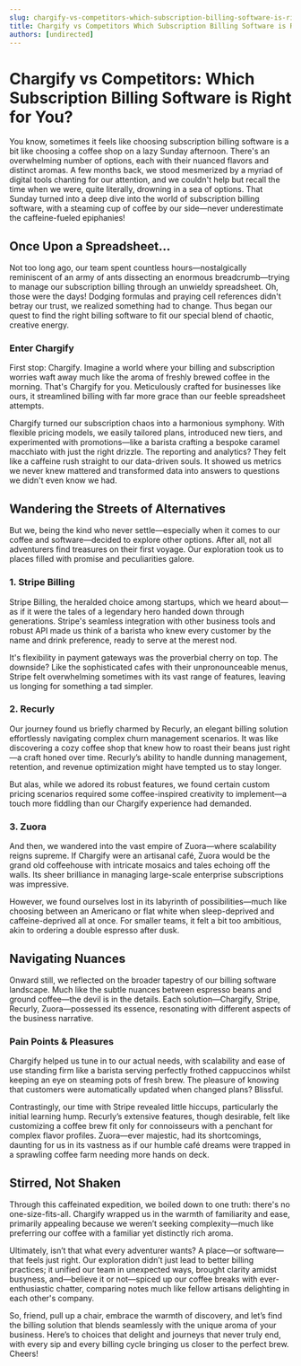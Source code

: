 ```yaml
---
slug: chargify-vs-competitors-which-subscription-billing-software-is-right-for-you
title: Chargify vs Competitors Which Subscription Billing Software is Right for You
authors: [undirected]
---
```



# Chargify vs Competitors: Which Subscription Billing Software is Right for You?

You know, sometimes it feels like choosing subscription billing software is a bit like choosing a coffee shop on a lazy Sunday afternoon. There's an overwhelming number of options, each with their nuanced flavors and distinct aromas. A few months back, we stood mesmerized by a myriad of digital tools chanting for our attention, and we couldn't help but recall the time when we were, quite literally, drowning in a sea of options. That Sunday turned into a deep dive into the world of subscription billing software, with a steaming cup of coffee by our side—never underestimate the caffeine-fueled epiphanies!

## Once Upon a Spreadsheet...

Not too long ago, our team spent countless hours—nostalgically reminiscent of an army of ants dissecting an enormous breadcrumb—trying to manage our subscription billing through an unwieldy spreadsheet. Oh, those were the days! Dodging formulas and praying cell references didn't betray our trust, we realized something had to change. Thus began our quest to find the right billing software to fit our special blend of chaotic, creative energy.

### Enter Chargify

First stop: Chargify. Imagine a world where your billing and subscription worries waft away much like the aroma of freshly brewed coffee in the morning. That's Chargify for you. Meticulously crafted for businesses like ours, it streamlined billing with far more grace than our feeble spreadsheet attempts.

Chargify turned our subscription chaos into a harmonious symphony. With flexible pricing models, we easily tailored plans, introduced new tiers, and experimented with promotions—like a barista crafting a bespoke caramel macchiato with just the right drizzle. The reporting and analytics? They felt like a caffeine rush straight to our data-driven souls. It showed us metrics we never knew mattered and transformed data into answers to questions we didn't even know we had.

## Wandering the Streets of Alternatives

But we, being the kind who never settle—especially when it comes to our coffee and software—decided to explore other options. After all, not all adventurers find treasures on their first voyage. Our exploration took us to places filled with promise and peculiarities galore.

### 1. Stripe Billing

Stripe Billing, the heralded choice among startups, which we heard about—as if it were the tales of a legendary hero handed down through generations. Stripe's seamless integration with other business tools and robust API made us think of a barista who knew every customer by the name and drink preference, ready to serve at the merest nod.

It's flexibility in payment gateways was the proverbial cherry on top. The downside? Like the sophisticated cafes with their unpronounceable menus, Stripe felt overwhelming sometimes with its vast range of features, leaving us longing for something a tad simpler.

### 2. Recurly

Our journey found us briefly charmed by Recurly, an elegant billing solution effortlessly navigating complex churn management scenarios. It was like discovering a cozy coffee shop that knew how to roast their beans just right—a craft honed over time. Recurly’s ability to handle dunning management, retention, and revenue optimization might have tempted us to stay longer.

But alas, while we adored its robust features, we found certain custom pricing scenarios required some coffee-inspired creativity to implement—a touch more fiddling than our Chargify experience had demanded.

### 3. Zuora

And then, we wandered into the vast empire of Zuora—where scalability reigns supreme. If Chargify were an artisanal café, Zuora would be the grand old coffeehouse with intricate mosaics and tales echoing off the walls. Its sheer brilliance in managing large-scale enterprise subscriptions was impressive.

However, we found ourselves lost in its labyrinth of possibilities—much like choosing between an Americano or flat white when sleep-deprived and caffeine-deprived all at once. For smaller teams, it felt a bit too ambitious, akin to ordering a double espresso after dusk.

## Navigating Nuances

Onward still, we reflected on the broader tapestry of our billing software landscape. Much like the subtle nuances between espresso beans and ground coffee—the devil is in the details. Each solution—Chargify, Stripe, Recurly, Zuora—possessed its essence, resonating with different aspects of the business narrative.

### Pain Points & Pleasures

Chargify helped us tune in to our actual needs, with scalability and ease of use standing firm like a barista serving perfectly frothed cappuccinos whilst keeping an eye on steaming pots of fresh brew. The pleasure of knowing that customers were automatically updated when changed plans? Blissful.

Contrastingly, our time with Stripe revealed little hiccups, particularly the initial learning hump. Recurly’s extensive features, though desirable, felt like customizing a coffee brew fit only for connoisseurs with a penchant for complex flavor profiles. Zuora—ever majestic, had its shortcomings, daunting for us in its vastness as if our humble café dreams were trapped in a sprawling coffee farm needing more hands on deck.

## Stirred, Not Shaken

Through this caffeinated expedition, we boiled down to one truth: there's no one-size-fits-all. Chargify wrapped us in the warmth of familiarity and ease, primarily appealing because we weren’t seeking complexity—much like preferring our coffee with a familiar yet distinctly rich aroma.

Ultimately, isn’t that what every adventurer wants? A place—or software—that feels just right. Our exploration didn’t just lead to better billing practices; it unified our team in unexpected ways, brought clarity amidst busyness, and—believe it or not—spiced up our coffee breaks with ever-enthusiastic chatter, comparing notes much like fellow artisans delighting in each other's company.

So, friend, pull up a chair, embrace the warmth of discovery, and let’s find the billing solution that blends seamlessly with the unique aroma of your business. Here’s to choices that delight and journeys that never truly end, with every sip and every billing cycle bringing us closer to the perfect brew. Cheers!